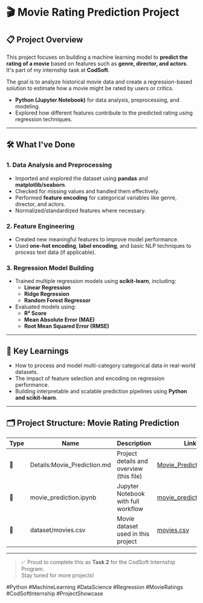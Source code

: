 # 🎬 Movie Rating Prediction Project

## 📋 Project Overview
This project focuses on building a machine learning model to **predict the rating of a movie** based on features such as **genre, director, and actors**. It's part of my internship task at **CodSoft**.

The goal is to analyze historical movie data and create a regression-based solution to estimate how a movie might be rated by users or critics.

- **Python (Jupyter Notebook)** for data analysis, preprocessing, and modeling.
- Explored how different features contribute to the predicted rating using regression techniques.

---

## 🛠️ What I've Done

### 1. Data Analysis and Preprocessing
- Imported and explored the dataset using **pandas** and **matplotlib/seaborn**.
- Checked for missing values and handled them effectively.
- Performed **feature encoding** for categorical variables like genre, director, and actors.
- Normalized/standardized features where necessary.

### 2. Feature Engineering
- Created new meaningful features to improve model performance.
- Used **one-hot encoding**, **label encoding**, and basic NLP techniques to process text data (if applicable).

### 3. Regression Model Building
- Trained multiple regression models using **scikit-learn**, including:
  - **Linear Regression**
  - **Ridge Regression**
  - **Random Forest Regressor**
- Evaluated models using:
  - **R² Score**
  - **Mean Absolute Error (MAE)**
  - **Root Mean Squared Error (RMSE)**

---

## 🧠 Key Learnings
- How to process and model multi-category categorical data in real-world datasets.
- The impact of feature selection and encoding on regression performance.
- Building interpretable and scalable prediction pipelines using **Python and scikit-learn**.

---

## 🗂️ Project Structure: Movie Rating Prediction

| Type | Name | Description | Link |
|------|------|-------------|------|
| 📄 | Details:Movie_Prediction.md | Project details and overview (this file) | [Movie_Prediction.md](https://github.com/Aniru1105/CodSoft_Intern/blob/Movie_Prediction/Details%3AMovie_Prediction.md) |
| 📄 | movie_prediction.ipynb | Jupyter Notebook with full workflow | [movie_prediction.ipynb](https://github.com/Aniru1105/CodSoft_Intern/blob/Movie_Prediction/movie_prediction.ipynb) |
| 📄 | dataset/movies.csv | Movie dataset used in this project | [movies.csv](https://github.com/Aniru1105/CodSoft_Intern/blob/Movie_Prediction/IMDb%20Movies%20India.csv) |


---

> ✅ Proud to complete this as **Task 2** for the CodSoft Internship Program.  
> Stay tuned for more projects!

#Python #MachineLearning #DataScience #Regression #MovieRatings #CodSoftInternship #ProjectShowcase
